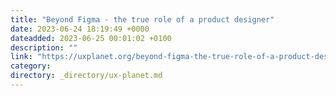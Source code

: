 ```yaml
---
title: "Beyond Figma - the true role of a product designer"
date: 2023-06-24 18:19:49 +0000
dateadded: 2023-06-25 00:01:02 +0100
description: ""
link: "https://uxplanet.org/beyond-figma-the-true-role-of-a-product-designer-9c00b40870b9?source=rss----819cc2aaeee0---4"
category:
directory: _directory/ux-planet.md
---
```

